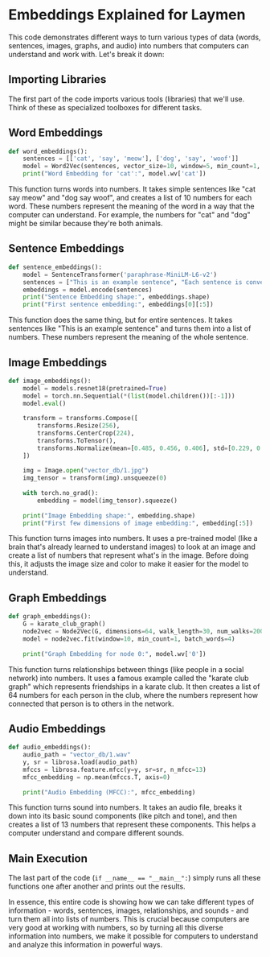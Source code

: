 # Embeddings Explained for Laymen

This code demonstrates different ways to turn various types of data (words, sentences, images, graphs, and audio) into numbers that computers can understand and work with. Let's break it down:

## Importing Libraries

The first part of the code imports various tools (libraries) that we'll use. Think of these as specialized toolboxes for different tasks.

## Word Embeddings

```python
def word_embeddings():
    sentences = [['cat', 'say', 'meow'], ['dog', 'say', 'woof']]
    model = Word2Vec(sentences, vector_size=10, window=5, min_count=1, workers=4)
    print("Word Embedding for 'cat':", model.wv['cat'])
```

This function turns words into numbers. It takes simple sentences like "cat say meow" and "dog say woof", and creates a list of 10 numbers for each word. These numbers represent the meaning of the word in a way that the computer can understand. For example, the numbers for "cat" and "dog" might be similar because they're both animals.

## Sentence Embeddings

```python
def sentence_embeddings():
    model = SentenceTransformer('paraphrase-MiniLM-L6-v2')
    sentences = ["This is an example sentence", "Each sentence is converted to a vector"]
    embeddings = model.encode(sentences)
    print("Sentence Embedding shape:", embeddings.shape)
    print("First sentence embedding:", embeddings[0][:5])
```

This function does the same thing, but for entire sentences. It takes sentences like "This is an example sentence" and turns them into a list of numbers. These numbers represent the meaning of the whole sentence.

## Image Embeddings

```python
def image_embeddings():
    model = models.resnet18(pretrained=True)
    model = torch.nn.Sequential(*(list(model.children())[:-1]))
    model.eval()
    
    transform = transforms.Compose([
        transforms.Resize(256),
        transforms.CenterCrop(224),
        transforms.ToTensor(),
        transforms.Normalize(mean=[0.485, 0.456, 0.406], std=[0.229, 0.224, 0.225]),
    ])
    
    img = Image.open("vector_db/1.jpg")
    img_tensor = transform(img).unsqueeze(0)
    
    with torch.no_grad():
        embedding = model(img_tensor).squeeze()
    
    print("Image Embedding shape:", embedding.shape)
    print("First few dimensions of image embedding:", embedding[:5])
```

This function turns images into numbers. It uses a pre-trained model (like a brain that's already learned to understand images) to look at an image and create a list of numbers that represent what's in the image. Before doing this, it adjusts the image size and color to make it easier for the model to understand.

## Graph Embeddings

```python
def graph_embeddings():
    G = karate_club_graph()
    node2vec = Node2Vec(G, dimensions=64, walk_length=30, num_walks=200, workers=4)
    model = node2vec.fit(window=10, min_count=1, batch_words=4)
    
    print("Graph Embedding for node 0:", model.wv['0'])
```

This function turns relationships between things (like people in a social network) into numbers. It uses a famous example called the "karate club graph" which represents friendships in a karate club. It then creates a list of 64 numbers for each person in the club, where the numbers represent how connected that person is to others in the network.

## Audio Embeddings

```python
def audio_embeddings():
    audio_path = "vector_db/1.wav"
    y, sr = librosa.load(audio_path)
    mfccs = librosa.feature.mfcc(y=y, sr=sr, n_mfcc=13)
    mfcc_embedding = np.mean(mfccs.T, axis=0)
    
    print("Audio Embedding (MFCC):", mfcc_embedding)
```

This function turns sound into numbers. It takes an audio file, breaks it down into its basic sound components (like pitch and tone), and then creates a list of 13 numbers that represent these components. This helps a computer understand and compare different sounds.

## Main Execution

The last part of the code (`if __name__ == "__main__":`) simply runs all these functions one after another and prints out the results.

In essence, this entire code is showing how we can take different types of information - words, sentences, images, relationships, and sounds - and turn them all into lists of numbers. This is crucial because computers are very good at working with numbers, so by turning all this diverse information into numbers, we make it possible for computers to understand and analyze this information in powerful ways.
